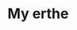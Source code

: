 ---
pid: llp278
title: My erthe
location_transcription: pafa
coordinates: "[-75.163794289498, 39.955243663913]"
zipcode: 
gen_neighborhood: 
neighborhood: 
outside_phl: 
age: '13'
age_range: 13-19
instagram: 
image_file_name: llp_278.jpg
proposal_transcription: 
topic: Uplifting
topic_summary: '0'
type: Conceptual
keywords_other: earth, me
credit: Gosoon
image_labels: 
twitter: 
facebook: 
permalink: "/monuments/llp278/"
layout: item-page
---